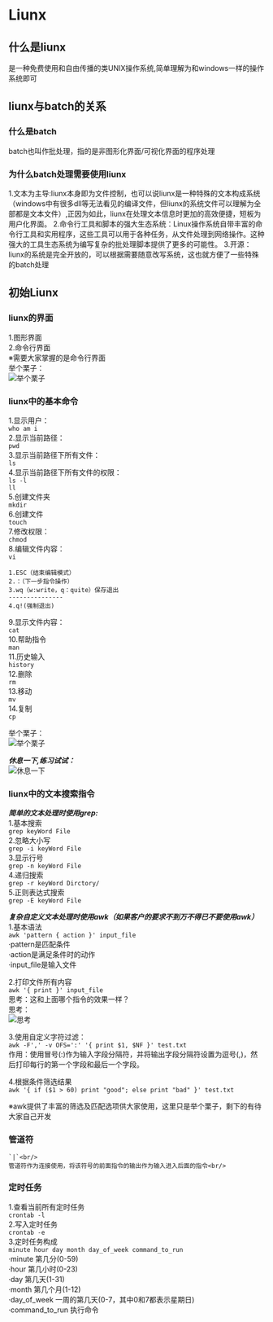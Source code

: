 # Liunx
## 什么是liunx
  是一种免费使用和自由传播的类UNIX操作系统,简单理解为和windows一样的操作系统即可

## liunx与batch的关系
### 什么是batch
  batch也叫作批处理，指的是非图形化界面/可视化界面的程序处理

### 为什么batch处理需要使用liunx
  1.文本为主导:liunx本身即为文件控制，也可以说liunx是一种特殊的文本构成系统（windows中有很多dll等无法看见的编译文件，但liunx的系统文件可以理解为全部都是文本文件）,正因为如此，liunx在处理文本信息时更加的高效便捷，短板为用户化界面。
  2.命令行工具和脚本的强大生态系统：Linux操作系统自带丰富的命令行工具和实用程序，这些工具可以用于各种任务，从文件处理到网络操作。这种强大的工具生态系统为编写复杂的批处理脚本提供了更多的可能性。
  3.开源：liunx的系统是完全开放的，可以根据需要随意改写系统，这也就方便了一些特殊的batch处理

## 初始Liunx
### liunx的界面
  1.图形界面<br>
  2.命令行界面<br>
  ※需要大家掌握的是命令行界面<br>
  举个栗子：<br/>
  ![举个栗子](https://img.ixintu.com/download/jpg/202001/2e6ec91cbd78b42e39ae3e92556b99d4.jpg!con)

### liunx中的基本命令
  1.显示用户：<br>
    `who am i`<br>
  2.显示当前路径：<br>
    `pwd`<br>
  3.显示当前路径下所有文件：<br>
    `ls`<br>
  4.显示当前路径下所有文件的权限：<br>
    `ls -l`<br>
    `ll`<br>
  5.创建文件夹<br>
    `mkdir`<br>
  6.创建文件<br>
    `touch`<br>
  7.修改权限：<br>
    `chmod`<br>
  8.编辑文件内容：<br>
    `vi`<br>

    1.ESC（结束编辑模式）
    2.：（下一步指令操作）
    3.wq（w:write，q：quite）保存退出
    ---------------
    4.q!(强制退出)
    
  9.显示文件内容：<br>
    `cat`<br>
  10.帮助指令<br/>
     `man`<br/>
  11.历史输入<br/>
     `history`<br/>
  12.删除<br/>
     `rm`<br/>
  13.移动<br/>
     `mv`<br/>
  14.复制<br/>
     `cp`<br/>

  
  举个栗子：<br/>
  ![举个栗子](https://img.ixintu.com/download/jpg/202001/2e6ec91cbd78b42e39ae3e92556b99d4.jpg!con)

  ***休息一下,练习试试：<br/>***
  ![休息一下](https://gimg2.baidu.com/image_search/src=http%3A%2F%2Fc-ssl.duitang.com%2Fuploads%2Fitem%2F202003%2F12%2F20200312172704_LmVey.thumb.400_0.jpeg&refer=http%3A%2F%2Fc-ssl.duitang.com&app=2002&size=f9999,10000&q=a80&n=0&g=0n&fmt=auto?sec=1689470625&t=40b06035a20603c23a7425dd291814d1)

### liunx中的文本搜索指令
  ***简单的文本处理时使用grep:<br>***
  1.基本搜索<br/>
    `grep keyWord File`<br/>
  2.忽略大小写<br/>
    `grep -i keyWord File`<br/>
  3.显示行号<br/>
    `grep -n keyWord File`<br/>
  4.递归搜索<br/>
    `grep -r keyWord Dirctory/`<br/>
  5.正则表达式搜索<br/>
    `grep -E keyWord File`<br/>

  ***复杂自定义文本处理时使用awk（如果客户的要求不到万不得已不要使用awk）<br/>***
  1.基本语法<br/>
    `awk 'pattern { action }' input_file`<br/>
      ·pattern是匹配条件<br/>
      ·action是满足条件时的动作<br/>
      ·input_file是输入文件<br/>

  2.打印文件所有内容<br/>
    `awk '{ print }' input_file`<br/>
    思考：这和上面哪个指令的效果一样？<br/>
    思考：<br/>
  ![思考](https://hbimg.huabanimg.com/43aeaa5474db9c7862ffb444c6f758802dced7ad30e73-AusXpJ_fw658)

  3.使用自定义字符过滤：<br/>
    `awk -F',' -v OFS=':' '{ print $1, $NF }' test.txt`<br/>
    作用：使用冒号(:)作为输入字段分隔符，并将输出字段分隔符设置为逗号(,)，然后打印每行的第一个字段和最后一个字段。<br/>

  4.根据条件筛选结果<br/>
    `awk '{ if ($1 > 60) print "good"; else print "bad" }' test.txt`<br/>

  ※awk提供了丰富的筛选及匹配选项供大家使用，这里只是举个栗子，剩下的有待大家自己开发

### 管道符
    `|`<br/>
    管道符作为连接使用，将该符号的前面指令的输出作为输入进入后面的指令<br/>

### 定时任务
  1.查看当前所有定时任务<br/>
  `crontab -l`<br/>
  2.写入定时任务<br/>
  `crontab -e`<br/>
  3.定时任务构成<br/>
    `minute hour day month day_of_week command_to_run`<br/>
     ·minute            第几分(0-59)<br/>
     ·hour              第几小时(0-23)<br/>
     ·day               第几天(1-31)<br/>
     ·month             第几个月(1-12)<br/>
     ·day_of_week       一周的第几天(0-7，其中0和7都表示星期日)<br/>
     ·command_to_run    执行命令<br/>
